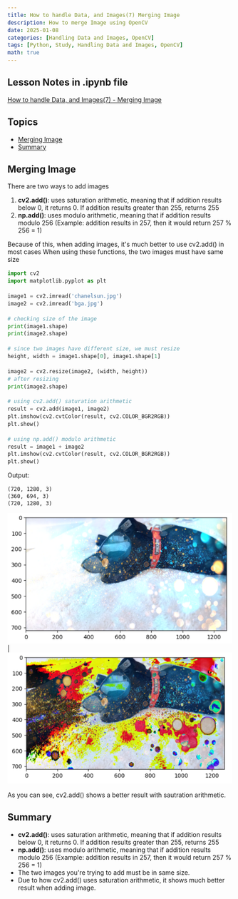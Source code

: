 ```yaml
---
title: How to handle Data, and Images(7) Merging Image
description: How to merge Image using OpenCV
date: 2025-01-08
categories: [Handling Data and Images, OpenCV]
tags: [Python, Study, Handling Data and Images, OpenCV]
math: true
---
```


## Lesson Notes in .ipynb file

[How to handle Data, and Images(7) - Merging Image](https://github.com/hyeonukim/DataProcessing_ImageHandling/blob/main/How_to_handle_Data%2C_and_Images(7)_Merging_Image.ipynb)

## Topics

- [Merging Image](#merging-image)
- [Summary](#summary)


## Merging Image

There are two ways to add images
1. **cv2.add()**: uses saturation arithmetic, meaning that if addition results below 0, it returns 0. If addition results greater than 255, returns 255
2. **np.add()**: uses modulo arithmetic, meaning that if addition results modulo 256 (Example: addition results in 257, then it would return 257 % 256 = 1)

Because of this, when adding images, it's much better to use cv2.add() in most cases
When using these functions, the two images must have same size

```python
import cv2
import matplotlib.pyplot as plt

image1 = cv2.imread('chanelsun.jpg')
image2 = cv2.imread('bga.jpg')

# checking size of the image
print(image1.shape)
print(image2.shape)

# since two images have different size, we must resize
height, width = image1.shape[0], image1.shape[1]

image2 = cv2.resize(image2, (width, height))
# after resizing
print(image2.shape)

# using cv2.add() saturation arithmetic
result = cv2.add(image1, image2)
plt.imshow(cv2.cvtColor(result, cv2.COLOR_BGR2RGB))
plt.show()

# using np.add() modulo arithmetic
result = image1 + image2
plt.imshow(cv2.cvtColor(result, cv2.COLOR_BGR2RGB))
plt.show()
```

Output:
```
(720, 1280, 3)
(360, 694, 3)
(720, 1280, 3)
```

![Desktop View](/assets/img/HandleImageData/7-opencv.PNG) | ![Desktop View](/assets/img/HandleImageData/7-np.PNG) 

As you can see, cv2.add() shows a better result with sautration arithmetic.

## Summary

- **cv2.add()**: uses saturation arithmetic, meaning that if addition results below 0, it returns 0. If addition results greater than 255, returns 255
- **np.add()**: uses modulo arithmetic, meaning that if addition results modulo 256 (Example: addition results in 257, then it would return 257 % 256 = 1)
- The two images you're trying to add must be in same size.
- Due to how cv2.add() uses saturation arithmetic, it shows much better result when adding image.